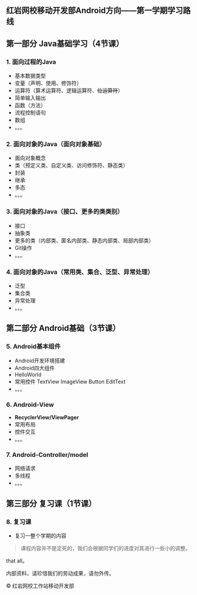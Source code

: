 ## 红岩网校移动开发部Android方向——第一学期学习路线

## 第一部分 Java基础学习（4节课）

### 1. 面向过程的Java

- 基本数据类型
- 变量（声明、使用、修饰符）
- 运算符（算术运算符、逻辑运算符、~~位运算符~~）
- 简单输入输出
- 函数（方法）
- 流程控制语句
- 数组
- 。。。

### 2. 面向对象的Java（面向对象基础）

- 面向对象概念
- 类（预定义类、自定义类、访问修饰符、静态类）
- 封装
- 继承
- 多态
- 。。。

### 3. 面向对象的Java（接口、更多的类类别） 

- 接口
- 抽象类
- 更多的类（内部类、匿名内部类、静态内部类、局部内部类）
- Git操作
- 。。。

### 4. 面向对象的Java（常用类、集合、泛型、异常处理）

- 泛型
- 集合类
- 异常处理
- 。。。



## 第二部分 Android基础（3节课）

### 5. Android基本组件

- Android开发环境搭建
- Android四大组件
- HelloWorld
- 常用控件 TextView  ImageView  Button  EditText 
- 。。。

### 6. Android-View

- **RecyclerView/ViewPager**
- 常用布局 
- 控件交互
- 。。。

### 7. Android-Controller/model

* 网络请求
* 多线程
* 。。。


## 第三部分 复习课（1节课）

### 8. 复习课

* 复习一整个学期的内容



> 课程内容并不是定死的，我们会根据同学们的进度对其进行一些小的调整。

that all。



内部资料，请珍惜我们的劳动成果，请勿外传。

© 红岩网校工作站移动开发部 